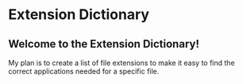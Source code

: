# Extension Dictionary

## Welcome to the Extension Dictionary!

My plan is to create a list of file extensions to make it easy to find the correct applications needed for a specific file. 
